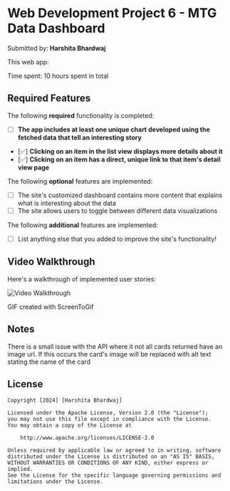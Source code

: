 # Web Development Project 6 - MTG Data Dashboard

Submitted by: **Harshita Bhardwaj**

This web app: 

Time spent: 10 hours spent in total

## Required Features

The following **required** functionality is completed:

- [ ] **The app includes at least one unique chart developed using the fetched data that tell an interesting story**
- [✅] **Clicking on an item in the list view displays more details about it**
- [✅] **Clicking on an item has a direct, unique link to that item's detail view page**


The following **optional** features are implemented:

- [ ] The site's customized dashboard contains more content that explains what is interesting about the data
- [ ] The site allows users to toggle between different data visualizations

The following **additional** features are implemented:

* [ ] List anything else that you added to improve the site's functionality!

## Video Walkthrough

Here's a walkthrough of implemented user stories:

<img src='https://media.giphy.com/media/v1.Y2lkPTc5MGI3NjExN3h1bHd1aHk4dWcwc29ubDZzNHdtd3Rvd28xMHowam00dmdyZHNocyZlcD12MV9pbnRlcm5hbF9naWZfYnlfaWQmY3Q9Zw/5az1ZfF5Fzl2OVEF5n/giphy.gif' title='Video Walkthrough' width='' alt='Video Walkthrough' />

<!-- Replace this with whatever GIF tool you used! -->
GIF created with ScreenToGif

## Notes

There is a small issue with the API where it not all cards returned have an image url. If this occurs the card's image will be replaced with alt text stating the name of the card

## License

    Copyright [2024] [Harshita Bhardwaj]

    Licensed under the Apache License, Version 2.0 (the "License");
    you may not use this file except in compliance with the License.
    You may obtain a copy of the License at

        http://www.apache.org/licenses/LICENSE-2.0

    Unless required by applicable law or agreed to in writing, software
    distributed under the License is distributed on an "AS IS" BASIS,
    WITHOUT WARRANTIES OR CONDITIONS OF ANY KIND, either express or implied.
    See the License for the specific language governing permissions and
    limitations under the License.
